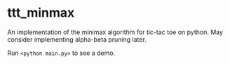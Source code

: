 # ttt_minmax
 
An implementation of the minimax algorithm for tic-tac toe on python.
May consider implementing alpha-beta pruning later.

Run `<python main.py>` to see a demo.
